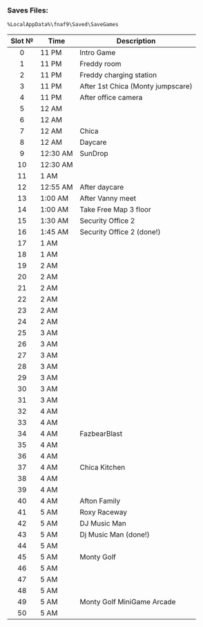 ### Saves Files:
```
%LocalAppData%\fnaf9\Saved\SaveGames
```

| Slot № | Time | Description |
|:---:|---|---|
| 0 | 11 PM | Intro Game |
| 1 | 11 PM | Freddy room |
| 2 | 11 PM | Freddy charging station |
| 3 | 11 PM | After 1st Chica (Monty jumpscare)  |
| 4 | 11 PM | After office camera |
| 5 | 12 AM |  |
| 6 | 12 AM |  |
| 7 | 12 AM | Chica |
| 8 | 12 AM | Daycare |
| 9 | 12:30 AM | SunDrop |
| 10 | 12:30 AM |  |
| 11 | 1 AM |  |
| 12 | 12:55 AM | After daycare |
| 13 | 1:00 AM | After Vanny meet |
| 14 | 1:00 AM | Take Free Map 3 floor |
| 15 | 1:30 AM | Security Office 2 |
| 16 | 1:45 AM | Security Office 2 (done!) |
| 17 | 1 AM |  |
| 18 | 1 AM |  |
| 19 | 2 AM |  |
| 20 | 2 AM |  |
| 21 | 2 AM |  |
| 22 | 2 AM |  |
| 23 | 2 AM |  |
| 24 | 2 AM |  |
| 25 | 3 AM |  |
| 26 | 3 AM |  |
| 27 | 3 AM |  |
| 28 | 3 AM |  |
| 29 | 3 AM |  |
| 30 | 3 AM |  |
| 31 | 3 AM |  |
| 32 | 4 AM |  |
| 33 | 4 AM |  |
| 34 | 4 AM | FazbearBlast |
| 35 | 4 AM |  |
| 36 | 4 AM |  |
| 37 | 4 AM | Chica Kitchen |
| 38 | 4 AM |  |
| 39 | 4 AM |  |
| 40 | 4 AM | Afton Family |
| 41 | 5 AM | Roxy Raceway |
| 42 | 5 AM | DJ Music Man |
| 43 | 5 AM | Dj Music Man (done!) |
| 44 | 5 AM |  |
| 45 | 5 AM | Monty Golf |
| 46 | 5 AM |  |
| 47 | 5 AM |  |
| 48 | 5 AM |  |
| 49 | 5 AM | Monty Golf MiniGame Arcade |
| 50 | 5 AM |  |
